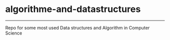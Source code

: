 # algorithme-and-datastructures 
----------------------------
Repo for  some most  used Data structures and Algorithm in Computer Science
